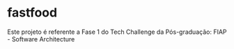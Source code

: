 # fastfood
Este projeto é referente a Fase 1 do Tech Challenge da Pós-graduação: FIAP - Software Architecture
